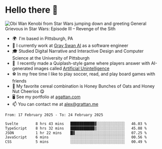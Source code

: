 <!--
**GameDog9988/GameDog9988** is a ✨ _special_ ✨ repository because its `README.md` (this file) appears on your GitHub profile.

Here are some ideas to get you started:

- 🔭 I’m currently working on ...
- 🌱 I’m currently learning ...
- 👯 I’m looking to collaborate on ...
- 🤔 I’m looking for help with ...
- 💬 Ask me about ...
- 📫 How to reach me: ...
- 😄 Pronouns: ...
- ⚡ Fun fact: ...
-->



Hello there 👋
==================================

![Obi Wan Kenobi from Star Wars jumping down and greeting General Grievous in Star Wars: Episode III – Revenge of the Sith](https://github.com/agrattan0820/agrattan0820/assets/51346343/689e56eb-29be-46a5-a079-28ea727b5f7e)


- 🌍  I'm based in Pittsburgh, PA
- 🦢  I currently work at [Gray Swan AI](https://www.grayswan.ai) as a software engineer
- 🎓  Studied Digital Narrative and Interactive Design and Computer Science at the University of Pittsburgh
- 👾  I recently made a Quiplash-style game where players answer with AI-generated images called [Artificial Unintelligence](https://github.com/agrattan0820/artificial-unintelligence)
- ⚽  In my free time I like to play soccer, read, and play board games with friends
- 🥣  My favorite cereal combination is Honey Bunches of Oats and Honey Nut Cheerios 😋
- 🖥️  See my portfolio at [agattan.com](http://agrattan.com/)
- 📫  You can contact me at [alex@grattan.me](mailto:alex@grattan.me)

<!--START_SECTION:waka-->

```txt
From: 17 February 2025 - To: 24 February 2025

Svelte        8 hrs 43 mins   ███████████▓░░░░░░░░░░░░░   46.03 %
TypeScript    8 hrs 32 mins   ███████████▒░░░░░░░░░░░░░   45.08 %
JSON          1 hr 22 mins    █▓░░░░░░░░░░░░░░░░░░░░░░░   07.25 %
JavaScript    6 mins          ░░░░░░░░░░░░░░░░░░░░░░░░░   00.56 %
CSS           5 mins          ░░░░░░░░░░░░░░░░░░░░░░░░░   00.49 %
```

<!--END_SECTION:waka-->
